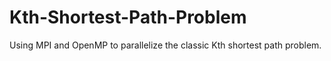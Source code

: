 # Kth-Shortest-Path-Problem
Using MPI and OpenMP to parallelize the classic Kth shortest path problem.
